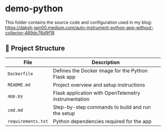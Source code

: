 # demo-python

This folder contains the source code and configuration used in my blog:  
https://daksh-jain00.medium.com/auto-instrument-python-app-without-collector-489dc76d9f18


## 📁 Project Structure

| File     | Description                                             |
|--------------------|---------------------------------------------------------|
| `Dockerfile`       | Defines the Docker image for the Python Flask app      |
| `README.md`        | Project overview and setup instructions                |
| `app.py`           | Flask application with OpenTelemetry instrumentation   |
| `cmd.md`           | Step-by-step commands to build and run the setup       |
| `requirements.txt` | Python dependencies required for the app               |
